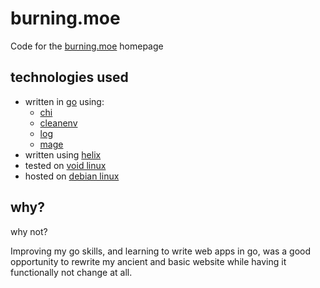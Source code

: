 # burning.moe

Code for the [burning.moe](https://burning.moe) homepage

## technologies used
- written in [go](https://go.dev) using:
  - [chi](https://github.com/go-chi/chi)
  - [cleanenv](https://github.com/ilyakaznacheev/cleanenv)
  - [log](https://github.com/charmbracelet/log)
  - [mage](https://github.com/magefile/mage)
- written using [helix](https://helix-editor.com/)
- tested on [void linux](https://voidlinux.org/)
- hosted on [debian linux](https://www.debian.org/)

## why?

why not?

Improving my go skills, and learning to write web apps in go, was a
good opportunity to rewrite my ancient and basic website while having
it functionally not change at all.
